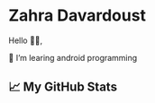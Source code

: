 # Zahra Davardoust

Hello 👋🏻,

🔭 I’m learing android programming



## &#x1f4c8; My GitHub Stats
<!--
**zahhard/zahhard** is a ✨ _special_ ✨ repository because its `README.md` (this file) appears on your GitHub profile.

Here are some ideas to get you started:

- 🔭 I’m learing Android programming whit kotlin but It's also easy to write it in java.
- 🌱 I’m currently learning ...
- 👯 I’m looking to collaborate on ...
- 🤔 I’m looking for help with ...
- 💬 Ask me about ...
- 📫 How to reach me: ...
- 😄 Pronouns: ...
- ⚡ Fun fact: ...
-->
